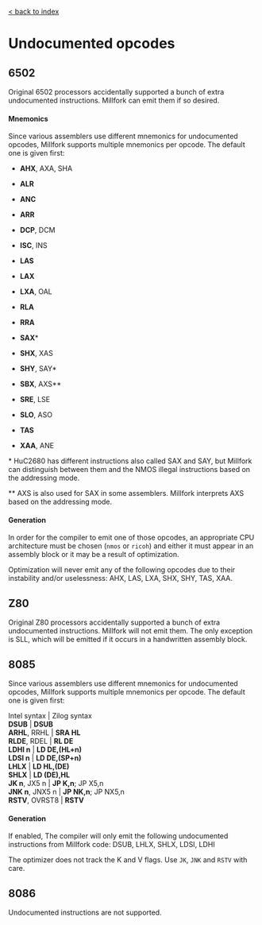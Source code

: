 [< back to index](../doc_index.md)

# Undocumented opcodes

## 6502

Original 6502 processors accidentally supported a bunch of extra undocumented instructions.
Millfork can emit them if so desired.

#### Mnemonics

Since various assemblers use different mnemonics for undocumented opcodes, 
Millfork supports multiple mnemonics per opcode. The default one is given first:

* **AHX**, AXA, SHA

* **ALR**

* **ANC**

* **ARR**

* **DCP**, DCM

* **ISC**, INS

* **LAS**

* **LAX**

* **LXA**, OAL

* **RLA**

* **RRA**

* **SAX**\*

* **SHX**, XAS

* **SHY**, SAY\*

* **SBX**, AXS\*\*

* **SRE**, LSE

* **SLO**, ASO

* **TAS**

* **XAA**, ANE

\* HuC2680 has different instructions also called SAX and SAY, 
but Millfork can distinguish between them and the NMOS illegal instructions based on the addressing mode.

\*\* AXS is also used for SAX in some assemblers. Millfork interprets AXS based on the addressing mode.

#### Generation

In order for the compiler to emit one of those opcodes, 
an appropriate CPU architecture must be chosen (`nmos` or `ricoh`)
and either it must appear in an assembly block or it may be a result of optimization.

Optimization will never emit any of the following opcodes due to their instability and/or uselessness: 
AHX, LAS, LXA, SHX, SHY, TAS, XAA.

## Z80

Original Z80 processors accidentally supported a bunch of extra undocumented instructions.
Millfork will not emit them.
The only exception is SLL, which will be emitted if it occurs in a handwritten assembly block. 

## 8085

Since various assemblers use different mnemonics for undocumented opcodes, 
Millfork supports multiple mnemonics per opcode. The default one is given first:

Intel syntax | Zilog syntax    
**DSUB** | **DSUB**   
**ARHL**, RRHL | **SRA HL**  
**RLDE**, RDEL | **RL DE**  
**LDHI n** | **LD DE,(HL+n)**  
**LDSI n** | **LD DE,(SP+n)**    
**LHLX** | **LD HL,(DE)**    
**SHLX** | **LD (DE),HL**      
**JK n**, JX5 n | **JP K,n**; JP X5,n      
**JNK n**, JNX5 n | **JP NK,n**; JP NX5,n    
**RSTV**, OVRST8 | **RSTV**   



#### Generation

If enabled, The compiler will only emit the following undocumented instructions from Millfork code:
DSUB, LHLX, SHLX, LDSI, LDHI

The optimizer does not track the K and V flags. Use `JK`, `JNK` and `RSTV` with care.

## 8086

Undocumented instructions are not supported.
